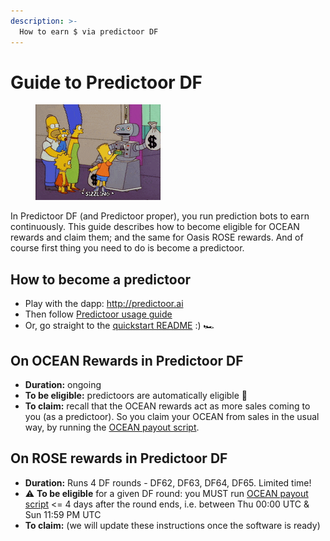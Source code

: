```yaml
---
description: >-
  How to earn $ via predictoor DF
---
```


# Guide to Predictoor DF

<figure><img src="../.gitbook/assets/gif/money-robot.gif" alt=""></figure>

In Predictoor DF (and Predictoor proper), you run prediction bots to earn continuously. This guide describes how to become eligible for OCEAN rewards and claim them; and the same for Oasis ROSE rewards. And of course first thing you need to do is become a predictoor.

## How to become a predictoor

- Play with the dapp: http://predictoor.ai
- Then follow [Predictoor usage guide](../predictoor/pdr-earn.md)
- Or, go straight to the [quickstart README](https://github.com/oceanprotocol/pdr-backend/blob/main/READMEs/predictoor.md) :) 🏎️

## On OCEAN Rewards in Predictoor DF

- **Duration:** ongoing
- **To be eligible:** predictoors are automatically eligible 🧘
- **To claim:** recall that the OCEAN rewards act as more sales coming to you (as a predictoor). So you claim your OCEAN from sales in the usual way, by running the [OCEAN payout script](https://github.com/oceanprotocol/pdr-backend/blob/main/READMEs/payout.md).


## On ROSE rewards in Predictoor DF

- **Duration:** Runs 4 DF rounds - DF62, DF63, DF64, DF65. Limited time!
- ⚠️ **To be eligible** for a given DF round: you MUST run [OCEAN payout script](https://github.com/oceanprotocol/pdr-backend/blob/main/READMEs/payout.md) <= 4 days after the round ends, i.e. between Thu 00:00 UTC & Sun 11:59 PM UTC
- **To claim:** (we will update these instructions once the software is ready)



